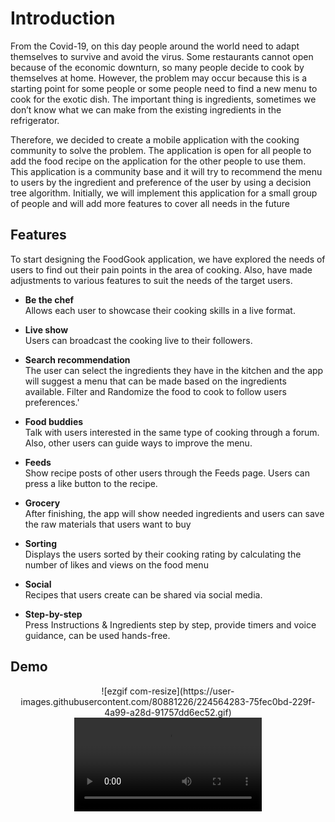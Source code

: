 # Introduction

From the Covid-19, on this day people around the world need to adapt themselves to survive and avoid
the virus. Some restaurants cannot open because of the economic downturn, so many people decide to
cook by themselves at home. However, the problem may occur because this is a starting point for some
people or some people need to find a new menu to cook for the exotic dish. The important thing is
ingredients, sometimes we don’t know what we can make from the existing ingredients in the refrigerator.

Therefore, we decided to create a mobile application with the cooking community to solve the problem.
The application is open for all people to add the food recipe on the application for the other people to use
them. This application is a community base and it will try to recommend the menu to users by the
ingredient and preference of the user by using a decision tree algorithm. Initially, we will implement this
application for a small group of people and will add more features to cover all needs in the future

## Features
To start designing the FoodGook application, we have explored the needs of users to find out their pain points in the area of cooking. Also, have made adjustments to various features to suit the needs of the target users.
- **Be the chef**       
    Allows each user to showcase their cooking skills in a live format.

- **Live show**             
    Users can broadcast the cooking live to their followers.
- **Search recommendation**    
    The user can select the ingredients they have in the kitchen and the app will suggest a menu that can be made based on the ingredients available. Filter and Randomize the food to cook to follow users preferences.'

- **Food buddies**  
    Talk with users interested in the same type of cooking through a forum. Also, other users can guide ways to improve the menu.

- **Feeds**     
    Show recipe posts of other users through the Feeds page. Users can press a like button to the recipe.
- **Grocery**       
    After finishing, the app will show needed ingredients and users can save the raw materials that users want to buy
- **Sorting**   
    Displays the users sorted by their cooking rating by calculating the number of likes and views on the food menu
- **Social**    
    Recipes that users create can be shared via social media.
- **Step-by-step**  
    Press Instructions & Ingredients step by step, provide timers and voice guidance, can be used hands-free.

## Demo
<div align="center">
    ![ezgif com-resize](https://user-images.githubusercontent.com/80881226/224564283-75fec0bd-229f-4a99-a28d-91757dd6ec52.gif)
</div>

<div align="center">
  <video src="![ezgif com-resize](https://user-images.githubusercontent.com/80881226/224564283-75fec0bd-229f-4a99-a28d-91757dd6ec52.gif)"/>
<div/>




![ezgif com-video-to-gif1](https://user-images.githubusercontent.com/80881226/224563469-4694adb2-8a38-4bc1-898f-e265e0a5fd08.gif)
![ezgif com-video-to-gif3](https://user-images.githubusercontent.com/80881226/224563479-1281780f-bed8-4331-ada8-26f127d27a59.gif)



